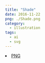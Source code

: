 ```yaml
---
title: "Shade"
date: 2016-11-22
png: ./Shade.png
category:
  - illustration
tags:
  - ai
  - svg
---
```

<li><a href="./Shade.png" download className="btn-png">PNG</a></li>